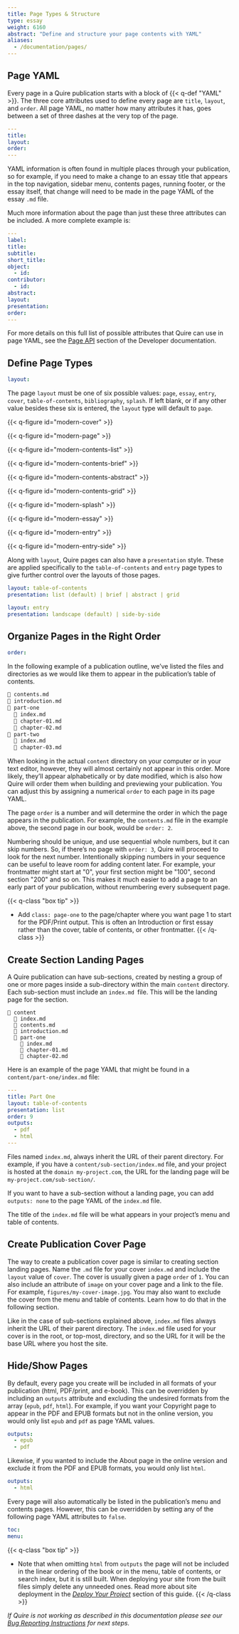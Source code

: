 ```yaml
---
title: Page Types & Structure
type: essay
weight: 6160
abstract: "Define and structure your page contents with YAML"
aliases:
  - /documentation/pages/
---
```


## Page YAML

Every page in a Quire publication starts with a block of {{< q-def "YAML" >}}. The three core attributes used to define every page are `title`, `layout`, and `order`. All page YAML, no matter how many attributes it has, goes between a set of three dashes at the very top of the page.

```yaml
---
title:
layout:
order:
---
```

YAML information is often found in multiple places through your publication, so for example, if you need to make a change to an essay title that appears in the top navigation, sidebar menu, contents pages, running footer, or the essay itself, that change will need to be made in the page YAML of the essay `.md` file.

Much more information about the page than just these three attributes can be included. A more complete example is:

```yaml
---
label:
title:
subtitle:
short_title:
object:
  - id:
contributor:
  - id:
abstract:
layout:
presentation:
order:
---
```

For more details on this full list of possible attributes that Quire can use in page YAML, see the [Page API](/docs-v1/for-developers/#page-api) section of the Developer documentation.

## Define Page Types

```yaml
layout:
```

The page `layout` must be one of six possible values: `page`, `essay`, `entry`, `cover`, `table-of-contents`, `bibliography`, `splash`. If left blank, or if any other value besides these six is entered, the `layout` type will default to `page`.

{{< q-figure id="modern-cover" >}}

{{< q-figure id="modern-page" >}}

{{< q-figure id="modern-contents-list" >}}

{{< q-figure id="modern-contents-brief" >}}

{{< q-figure id="modern-contents-abstract" >}}

{{< q-figure id="modern-contents-grid" >}}

{{< q-figure id="modern-splash" >}}

{{< q-figure id="modern-essay" >}}

{{< q-figure id="modern-entry" >}}

{{< q-figure id="modern-entry-side" >}}

Along with `layout`, Quire pages can also have a `presentation` style. These are applied specifically to the `table-of-contents` and `entry` page types to give further control over the layouts of those pages.

```yaml
layout: table-of-contents
presentation: list (default) | brief | abstract | grid
```

```yaml
layout: entry
presentation: landscape (default) | side-by-side
```

## Organize Pages in the Right Order

```yaml
order:
```

In the following example of a publication outline, we’ve listed the files and directories as we would like them to appear in the publication’s table of contents.

```md
📄 contents.md
📄 introduction.md
📁 part-one
  📄 index.md
  📄 chapter-01.md
  📄 chapter-02.md
📁 part-two
  📄 index.md
  📄 chapter-03.md
```

When looking in the actual `content` directory on your computer or in your text editor, however, they will almost certainly not appear in this order. More likely, they’ll appear alphabetically or by date modified, which is also how Quire will order them when building and previewing your publication. You can adjust this by assigning a numerical `order` to each page in its page YAML.

The page `order` is a number and will determine the order in which the page appears in the publication. For example, the `contents.md` file in the example above, the second page in our book, would be `order: 2`.

Numbering should be unique, and use sequential whole numbers, but it can skip numbers. So, if there’s no page with `order: 3`, Quire will proceed to look for the next number. Intentionally skipping numbers in your sequence can be useful to leave room for adding content later. For example, your frontmatter might start at "0", your first section might be "100", second section "200" and so on. This makes it much easier to add a page to an early part of your publication, without renumbering every subsequent page.

{{< q-class "box tip" >}}
- Add `class: page-one` to the page/chapter where you want page 1 to start for the PDF/Print output. This is often an Introduction or first essay rather than the cover, table of contents, or other frontmatter.
{{< /q-class >}}

## Create Section Landing Pages

A Quire publication can have sub-sections, created by nesting a group of one or more pages inside a sub-directory within the main `content` directory. Each sub-section must include an `index.md `file. This will be the landing page for the section.

```tx
📁 content
  📄 index.md
  📄 contents.md
  📄 introduction.md
  📁 part-one
    📄 index.md
    📄 chapter-01.md
    📄 chapter-02.md
```
Here is an example of the page YAML that might be found in a `content/part-one/index.md` file:

```yaml
---
title: Part One
layout: table-of-contents
presentation: list
order: 9
outputs:
  - pdf
  - html
---
```

Files named `index.md`, always inherit the URL of their parent directory. For example, if you have a `content/sub-section/index.md` file, and your project is hosted at the `domain my-project.com`, the URL for the landing page will be `my-project.com/sub-section/`.

If you want to have a sub-section without a landing page, you can add `outputs: none` to the page YAML of the `index.md` file.

The title of the `index.md` file will be what appears in your project’s menu and table of contents.

## Create Publication Cover Page

The way to create a publication cover page is similar to creating section landing pages. Name the `.md` file for your cover `index.md` and include the `layout` value of `cover`. The cover is usually given a page `order` of `1`. You can also include an attribute of `image` on your cover page and a link to the file. For example, `figures/my-cover-image.jpg`. You may also want to exclude the cover from the menu and table of contents. Learn how to do that in the following section.

Like in the case of sub-sections explained above, `index.md` files always inherit the URL of their parent directory. The `index.md` file used for your cover is in the root, or top-most, directory, and so the URL for it will be the base URL where you host the site.

## Hide/Show Pages

By default, every page you create will be included in all formats of your publication (html, PDF/print, and e-book). This can be overridden by including an `outputs` attribute and excluding the undesired formats from the array (`epub`, `pdf`, `html`). For example, if you want your Copyright page to appear in the PDF and EPUB formats but not in the online version, you would only list `epub` and `pdf` as page YAML values.

```YAML
outputs:
  - epub
  - pdf
```
Likewise, if you wanted to include the About page in the online version and exclude it from the PDF and EPUB formats, you would only list `html`.

```yaml
outputs:
  - html
```

Every page will also automatically be listed in the publication’s menu and contents pages. However, this can be overridden by setting any of the following page YAML attributes to `false`.

```yaml
toc:
menu:
```

{{< q-class "box tip" >}}
- Note that when omitting `html` from `outputs` the page will not be included in the linear ordering of the book or in the menu, table of contents, or search index, but it is still built. When deploying your site from the built files simply delete any unneeded ones. Read more about site deployment in the [*Deploy Your Project*](/docs-v1/site-deploy/) section of this guide.
{{< /q-class >}}

*If Quire is not working as described in this documentation please see our [Bug Reporting Instructions](https://github.com/thegetty/quire/blob/main/BUG_REPORTING.md) for next steps.*